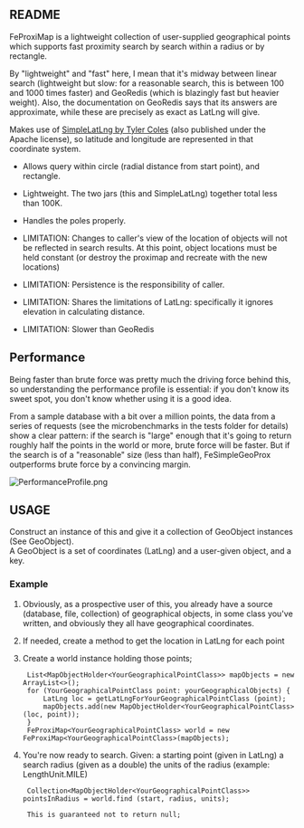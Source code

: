 ## README ##


FeProxiMap is a lightweight collection of user-supplied geographical points which supports fast proximity search by search within a radius or by rectangle.  

By "lightweight" and "fast" here, I mean that it's midway between linear search (lightweight but slow: for a reasonable search, this is between 100 and 1000 times faster) and GeoRedis (which is blazingly fast but heavier weight).  Also, the documentation on GeoRedis says that its answers are approximate, while these are precisely as exact as LatLng will give.

Makes use of [SimpleLatLng by Tyler Coles](https://github.com/JavadocMD/simplelatlng) (also published under the Apache license), so latitude and longitude are represented in that coordinate system.


* Allows query within circle (radial distance from start point), and rectangle.
* Lightweight. The two jars (this and SimpleLatLng) together total less than 100K.
* Handles the poles properly.

* LIMITATION: Changes to caller's view of the location of objects will not be reflected in search results.  At this point, object locations must be held constant (or destroy the proximap and recreate with the new locations)
* LIMITATION: Persistence is the responsibility of caller.
* LIMITATION: Shares the limitations of LatLng: specifically it ignores elevation in calculating distance.
* LIMITATION: Slower than GeoRedis


## Performance ##
Being faster than brute force was pretty much the driving force behind this, so understanding the performance profile is essential: if you don't know its sweet spot, you don't know whether using it is a good idea.

From a sample database with a bit over a million points, the data from a series of requests (see the microbenchmarks in the tests folder for details) show a clear pattern:  if the search is "large" enough that it's going to return roughly half the points in the world or more, brute force will be faster.   But if the search is of a "reasonable" size (less than half), FeSimpleGeoProx outperforms brute force by a convincing margin.

![PerformanceProfile.png](https://bitbucket.org/repo/yaG8K9/images/152946229-PerformanceProfile.png)

## USAGE ##

Construct an instance of this and give it a collection of GeoObject instances (See GeoObject).  
A GeoObject is a set of coordinates (LatLng) and a user-given object, and a key.

### Example ###
1. Obviously, as a prospective user of this, you already have a source (database, file, collection) of geographical objects, in some class you've written, and obviously they all have geographical coordinates.
2. If needed, create a method to get the location in LatLng for each point
3. Create a world instance holding those points;
    
		List<MapObjectHolder<YourGeographicalPointClass>> mapObjects = new ArrayList<>();
		for (YourGeographicalPointClass point: yourGeographicalObjects) {
			LatLng loc = getLatLngForYourGeographicalPointClass (point);
			mapObjects.add(new MapObjectHolder<YourGeographicalPointClass> (loc, point));
		}
		FeProxiMap<YourGeographicalPointClass> world = new FeProxiMap<YourGeographicalPointClass>(mapObjects);
		    
4. You're now ready to search.  Given:
    	 a starting point (given in LatLng)
    	 a search radius (given as a double)
    	 the units of the radius (example: LengthUnit.MILE)
    	 
		Collection<MapObjectHolder<YourGeographicalPointClass>> pointsInRadius = world.find (start, radius, units);
		
		This is guaranteed not to return null;
